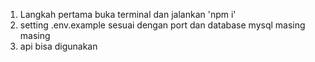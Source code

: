 1. Langkah pertama buka terminal dan jalankan 'npm i'
2. setting .env.example sesuai dengan port dan database mysql masing masing
3. api bisa digunakan
